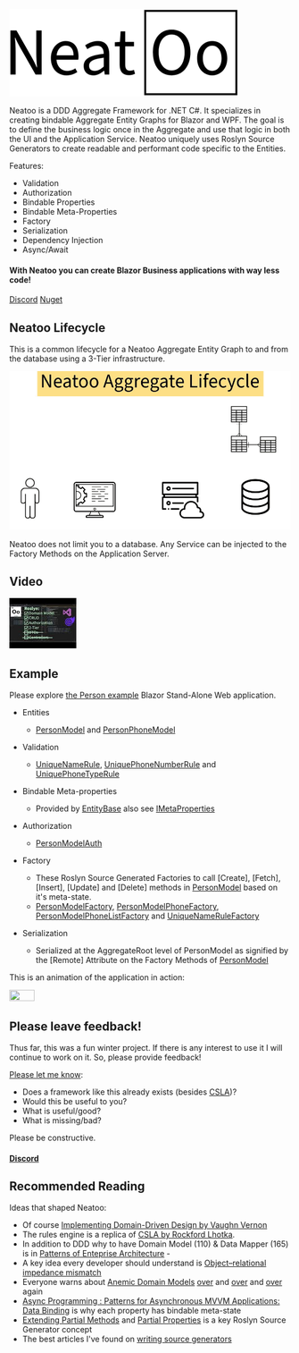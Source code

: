 ![Lifecycle](https://raw.githubusercontent.com/NeatooDotNet/Neatoo/main/Logo_411.png)

Neatoo is a DDD Aggregate Framework for .NET C#. It specializes in creating bindable Aggregate Entity Graphs for Blazor and WPF. The goal is to define the business logic once in the Aggregate and use that logic in both the UI and the Application Service. Neatoo uniquely uses Roslyn Source Generators to create readable and performant code specific to the Entities.

Features:
* Validation
* Authorization
* Bindable Properties
* Bindable Meta-Properties
* Factory
* Serialization
* Dependency Injection
* Async/Await 

#### With Neatoo you can create Blazor Business applications with way less code!

[Discord](https://discord.gg/M3dVuZkG)
[Nuget](https://www.nuget.org/packages/Neatoo)

## Neatoo Lifecycle

This is a common lifecycle for a Neatoo Aggregate Entity Graph to and from the database using a 3-Tier infrastructure.

![Lifecycle](https://raw.githubusercontent.com/NeatooDotNet/Neatoo/main/AggregateLifecycle_960.gif)

Neatoo does not limit you to a database. Any Service can be injected to the Factory Methods on the Application Server.

## Video

[![Introduction](https://raw.githubusercontent.com/NeatooDotNet/Neatoo/main/youtubetile.jpg)](https://youtu.be/e9zZ6d8LKkM?si=KX1sNMtkaHF57haB)

## Example

Please explore [the Person example](https://github.com/NeatooDotNet/Neatoo/tree/main/src/Examples/Person) Blazor Stand-Alone Web application. 

* Entities
  - [PersonModel](https://github.com/NeatooDotNet/Neatoo/blob/main/src/Examples/Person/Person.DomainModel/PersonModel.cs) and [PersonPhoneModel](https://github.com/NeatooDotNet/Neatoo/blob/main/src/Examples/Person/Person.DomainModel/PersonPhoneModel.cs)
* Validation
  - [UniqueNameRule](https://github.com/NeatooDotNet/Neatoo/blob/main/src/Examples/Person/Person.DomainModel/UniqueNameRule.cs), [UniquePhoneNumberRule](https://github.com/NeatooDotNet/Neatoo/blob/main/src/Examples/Person/Person.DomainModel/UniquePhoneNumberRule.cs) and [UniquePhoneTypeRule](https://github.com/NeatooDotNet/Neatoo/blob/main/src/Examples/Person/Person.DomainModel/UniquePhoneTypeRule.cs)
* Bindable Meta-properties
  - Provided by [EntityBase](https://github.com/NeatooDotNet/Neatoo/blob/main/src/Neatoo/EntityBase.cs) also see [IMetaProperties](https://github.com/NeatooDotNet/Neatoo/blob/main/src/Neatoo/IMetaProperties.cs)
* Authorization
  - [PersonModelAuth](https://github.com/NeatooDotNet/Neatoo/blob/main/src/Examples/Person/Person.DomainModel/PersonModelAuth.cs)
* Factory
  - These Roslyn Source Generated Factories to call [Create], [Fetch], [Insert], [Update] and [Delete] methods in [PersonModel](https://github.com/NeatooDotNet/Neatoo/blob/main/src/Examples/Person/Person.DomainModel/PersonModel.cs) based on it's meta-state. 
  - [PersonModelFactory](https://github.com/NeatooDotNet/Neatoo/blob/main/src/Examples/Person/Person.DomainModel/Generated/Neatoo.RemoteFactory.FactoryGenerator/Neatoo.RemoteFactory.FactoryGenerator.FactoryGenerator/Person.DomainModel.PersonModelFactory.g.cs), [PersonModelPhoneFactory](https://github.com/NeatooDotNet/Neatoo/blob/main/src/Examples/Person/Person.DomainModel/Generated/Neatoo.RemoteFactory.FactoryGenerator/Neatoo.RemoteFactory.FactoryGenerator.FactoryGenerator/Person.DomainModel.PersonPhoneModelFactory.g.cs), [PersonModelPhoneListFactory](https://github.com/NeatooDotNet/Neatoo/blob/main/src/Examples/Person/Person.DomainModel/Generated/Neatoo.RemoteFactory.FactoryGenerator/Neatoo.RemoteFactory.FactoryGenerator.FactoryGenerator/Person.DomainModel.PersonPhoneModelFactory.g.cs) and [UniqueNameRuleFactory](https://github.com/NeatooDotNet/Neatoo/blob/main/src/Examples/Person/Person.DomainModel/Generated/Neatoo.RemoteFactory.FactoryGenerator/Neatoo.RemoteFactory.FactoryGenerator.FactoryGenerator/Person.DomainModel.UniqueNameFactory.g.cs)

* Serialization
  - Serialized at the AggregateRoot level of PersonModel as signified by the [Remote] Attribute on the Factory Methods of [PersonModel](https://github.com/NeatooDotNet/Neatoo/blob/main/src/Examples/Person/Person.DomainModel/PersonModel.cs)

This is an animation of the application in action:

<img src="https://raw.githubusercontent.com/NeatooDotNet/Neatoo/main/NeatooPersonRules.gif" width=30% height=30%>

##  Please leave feedback!
Thus far, this was a fun winter project. If there is any interest to use it I will continue to work on it. So, please provide feedback!

[Please let me know](https://github.com/NeatooDotNet/Neatoo/issues):
- Does a framework like this already exists (besides [CSLA](https://cslanet.com/))?
- Would this be useful to you?
- What is useful/good?
- What is missing/bad?

Please be constructive.

#### [Discord](https://discord.gg/M3dVuZkG)

## Recommended Reading

Ideas that shaped Neatoo:
- Of course [Implementing Domain-Driven Design by Vaughn Vernon](https://www.amazon.com/Implementing-Domain-Driven-Design-Vaughn-Vernon/dp/0321834577/ref=asc_df_0321834577?mcid=2d57f9b4826b30adbc0f024ba5ffcee1&hvocijid=13025708246257480970-0321834577-&hvexpln=73&tag=hyprod-20&linkCode=df0&hvadid=721245378154&hvpos=&hvnetw=g&hvrand=13025708246257480970&hvpone=&hvptwo=&hvqmt=&hvdev=c&hvdvcmdl=&hvlocint=&hvlocphy=1019976&hvtargid=pla-2281435177658&psc=1)
- The rules engine is a replica of [CSLA by Rockford Lhotka](https://store.lhotka.net/).
- In addition to DDD why to have Domain Model (110) & Data Mapper (165) is in [Patterns of Enteprise Architecture](https://www.thriftbooks.com/w/patterns-of-enterprise-application-architecture_martin-fowler_david-rice/250298/?resultid=dcd84f2b-51ab-4e22-8e24-3c3a17de30bb#edition=3682851&idiq=4316361) - 
- A key idea every developer should understand is [Object–relational impedance mismatch](https://en.wikipedia.org/wiki/Object%E2%80%93relational_impedance_mismatch)
- Everyone warns about [Anemic Domain Models](https://martinfowler.com/bliki/AnemicDomainModel.html) [over](https://x.com/VaughnVernon/status/1234990953099751425?lang=en) and [over](https://www.youtube.com/watch?v=aLFMJ_frafg) and [over](https://learn.microsoft.com/en-us/dotnet/architecture/microservices/microservice-ddd-cqrs-patterns/microservice-domain-model#rich-domain-model-versus-anemic-domain-model) again
- [Async Programming : Patterns for Asynchronous MVVM Applications: Data Binding](https://learn.microsoft.com/en-us/archive/msdn-magazine/2014/march/async-programming-patterns-for-asynchronous-mvvm-applications-data-binding) is why each property has bindable meta-state
- [Extending Partial Methods](https://learn.microsoft.com/en-us/dotnet/csharp/language-reference/proposals/csharp-9.0/extending-partial-methods) and [Partial Properties](https://learn.microsoft.com/en-us/dotnet/csharp/language-reference/proposals/csharp-13.0/partial-properties) is a key Roslyn Source Generator concept
- The best articles I've found on [writing source generators](https://andrewlock.net/series/creating-a-source-generator/)

